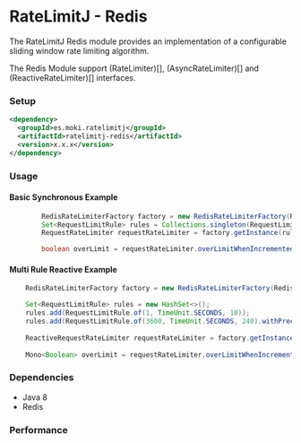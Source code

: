 RateLimitJ - Redis
==================

The RateLimitJ Redis module provides an implementation of a configurable sliding window rate limiting algorithm.

The Redis Module support (RateLimiter)[], (AsyncRateLimiter)[] and (ReactiveRateLimiter)[] interfaces.
 

### Setup

```xml
<dependency>
  <groupId>es.moki.ratelimitj</groupId>
  <artifactId>ratelimitj-redis</artifactId>
  <version>x.x.x</version>
</dependency>
```
 
### Usage

#### Basic Synchronous Example
```java
        RedisRateLimiterFactory factory = new RedisRateLimiterFactory(RedisClient.create("redis://localhost"));
        Set<RequestLimitRule> rules = Collections.singleton(RequestLimitRule.of(1, TimeUnit.MINUTES, 50)); // 50 request per minute, per key
        RequestRateLimiter requestRateLimiter = factory.getInstance(rules);

        boolean overLimit = requestRateLimiter.overLimitWhenIncremented("ip:127.0.0.2");
```

#### Multi Rule Reactive Example
```java
    RedisRateLimiterFactory factory = new RedisRateLimiterFactory(RedisClient.create("redis://localhost"));;

    Set<RequestLimitRule> rules = new HashSet<>();
    rules.add(RequestLimitRule.of(1, TimeUnit.SECONDS, 10));
    rules.add(RequestLimitRule.of(3600, TimeUnit.SECONDS, 240).withPrecision(60));
    
    ReactiveRequestRateLimiter requestRateLimiter = factory.getInstance(rules);
        
    Mono<Boolean> overLimit = requestRateLimiter.overLimitWhenIncrementedReactive("ip:127.0.1.6");
```

### Dependencies

* Java 8
* Redis

### Performance 

